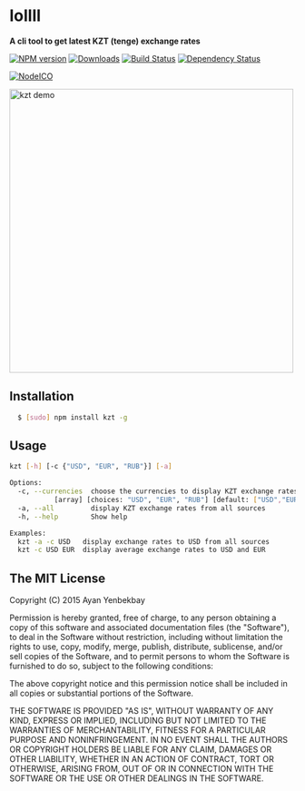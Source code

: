 # lollll
**A cli tool to get latest KZT (tenge) exchange rates**

[![NPM version][npm-image]][npm-url] [![Downloads][downloads-image]][npm-url] [![Build Status][travis-image]][travis-url]  [![Dependency Status][daviddm-image]][daviddm-url]

[![NodeICO][nodeico-image]][nodeico-url]

<img width="500" alt="kzt demo" src="demo.gif"/>

## Installation

``` bash
  $ [sudo] npm install kzt -g
```

## Usage

```bash
kzt [-h] [-c {"USD", "EUR", "RUB"}] [-a]

Options:
  -c, --currencies  choose the currencies to display KZT exchange rates for
           [array] [choices: "USD", "EUR", "RUB"] [default: ["USD","EUR","RUB"]]
  -a, --all         display KZT exchange rates from all sources        [boolean]
  -h, --help        Show help                                          [boolean]

Examples:
  kzt -a -c USD   display exchange rates to USD from all sources
  kzt -c USD EUR  display average exchange rates to USD and EUR
```

## The MIT License

Copyright (C) 2015  Ayan Yenbekbay

Permission is hereby granted, free of charge, to any person obtaining a copy
of this software and associated documentation files (the "Software"), to deal
in the Software without restriction, including without limitation the rights
to use, copy, modify, merge, publish, distribute, sublicense, and/or sell
copies of the Software, and to permit persons to whom the Software is
furnished to do so, subject to the following conditions:

The above copyright notice and this permission notice shall be included in
all copies or substantial portions of the Software.

THE SOFTWARE IS PROVIDED "AS IS", WITHOUT WARRANTY OF ANY KIND, EXPRESS OR
IMPLIED, INCLUDING BUT NOT LIMITED TO THE WARRANTIES OF MERCHANTABILITY,
FITNESS FOR A PARTICULAR PURPOSE AND NONINFRINGEMENT. IN NO EVENT SHALL THE
AUTHORS OR COPYRIGHT HOLDERS BE LIABLE FOR ANY CLAIM, DAMAGES OR OTHER
LIABILITY, WHETHER IN AN ACTION OF CONTRACT, TORT OR OTHERWISE, ARISING FROM,
OUT OF OR IN CONNECTION WITH THE SOFTWARE OR THE USE OR OTHER DEALINGS IN
THE SOFTWARE.

[downloads-image]: https://img.shields.io/npm/dm/kzt.svg
[npm-url]: https://www.npmjs.com/package/kzt
[npm-image]: https://img.shields.io/npm/v/kzt.svg

[travis-url]: https://travis-ci.org/yenbekbay/kzt
[travis-image]: https://img.shields.io/travis/yenbekbay/kzt.svg

[daviddm-image]: https://david-dm.org/yenbekbay/kzt.svg?theme=shields.io
[daviddm-url]: https://david-dm.org/yenbekbay/kzt

[nodeico-url]: https://nodei.co/npm/kzt
[nodeico-image]: https://nodei.co/npm/kzt.png?downloads=true&downloadRank=true
